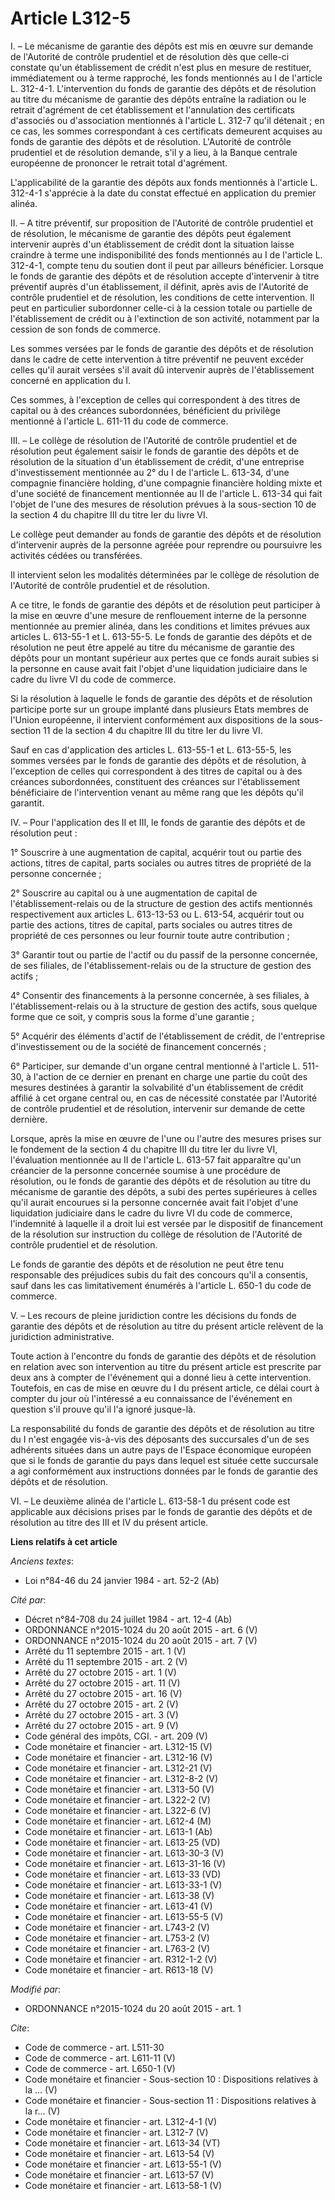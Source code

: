 # Article L312-5

I. – Le mécanisme de garantie des dépôts est mis en œuvre sur demande de l'Autorité de contrôle prudentiel et de résolution
dès que celle-ci constate qu'un établissement de crédit n'est plus en mesure de restituer, immédiatement ou à terme
rapproché, les fonds mentionnés au I de l'article L. 312-4-1. L'intervention du fonds de garantie des dépôts et de résolution
au titre du mécanisme de garantie des dépôts entraîne la radiation ou le retrait d'agrément de cet établissement et
l'annulation des certificats d'associés ou d'association mentionnés à l'article L. 312-7 qu'il détenait ; en ce cas, les
sommes correspondant à ces certificats demeurent acquises au fonds de garantie des dépôts et de résolution. L'Autorité de
contrôle prudentiel et de résolution demande, s'il y a lieu, à la Banque centrale européenne de prononcer le retrait total
d'agrément. 

L'applicabilité de la garantie des dépôts aux fonds mentionnés à l'article L. 312-4-1 s'apprécie à la date du constat
effectué en application du premier alinéa. 

II. – A titre préventif, sur proposition de l'Autorité de contrôle prudentiel et de résolution, le mécanisme de garantie des
dépôts peut également intervenir auprès d'un établissement de crédit dont la situation laisse craindre à terme une
indisponibilité des fonds mentionnés au I de l'article L. 312-4-1, compte tenu du soutien dont il peut par ailleurs
bénéficier. Lorsque le fonds de garantie des dépôts et de résolution accepte d'intervenir à titre préventif auprès d'un
établissement, il définit, après avis de l'Autorité de contrôle prudentiel et de résolution, les conditions de cette
intervention. Il peut en particulier subordonner celle-ci à la cession totale ou partielle de l'établissement de crédit ou à
l'extinction de son activité, notamment par la cession de son fonds de commerce. 

Les sommes versées par le fonds de garantie des dépôts et de résolution dans le cadre de cette intervention à titre préventif
ne peuvent excéder celles qu'il aurait versées s'il avait dû intervenir auprès de l'établissement concerné en application du
I. 

Ces sommes, à l'exception de celles qui correspondent à des titres de capital ou à des créances subordonnées, bénéficient du
privilège mentionné à l'article L. 611-11 du code de commerce. 

III. – Le collège de résolution de l'Autorité de contrôle prudentiel et de résolution peut également saisir le fonds de
garantie des dépôts et de résolution de la situation d'un établissement de crédit, d'une entreprise d'investissement
mentionnée au 2° du I de l'article L. 613-34, d'une compagnie financière holding, d'une compagnie financière holding mixte et
d'une société de financement mentionnée au II de l'article L. 613-34 qui fait l'objet de l'une des mesures de résolution
prévues à la sous-section 10 de la section 4 du chapitre III du titre Ier du livre VI. 

Le collège peut demander au fonds de garantie des dépôts et de résolution d'intervenir auprès de la personne agréée pour
reprendre ou poursuivre les activités cédées ou transférées. 

Il intervient selon les modalités déterminées par le collège de résolution de l'Autorité de contrôle prudentiel et de
résolution. 

A ce titre, le fonds de garantie des dépôts et de résolution peut participer à la mise en œuvre d'une mesure de renflouement
interne de la personne mentionnée au premier alinéa, dans les conditions et limites prévues aux articles L. 613-55-1 et L.
613-55-5. Le fonds de garantie des dépôts et de résolution ne peut être appelé au titre du mécanisme de garantie des dépôts
pour un montant supérieur aux pertes que ce fonds aurait subies si la personne en cause avait fait l'objet d'une liquidation
judiciaire dans le cadre du livre VI du code de commerce. 

Si la résolution à laquelle le fonds de garantie des dépôts et de résolution participe porte sur un groupe implanté dans
plusieurs Etats membres de l'Union européenne, il intervient conformément aux dispositions de la sous-section 11 de la
section 4 du chapitre III du titre Ier du livre VI. 

Sauf en cas d'application des articles L. 613-55-1 et L. 613-55-5, les sommes versées par le fonds de garantie des dépôts et
de résolution, à l'exception de celles qui correspondent à des titres de capital ou à des créances subordonnées, constituent
des créances sur l'établissement bénéficiaire de l'intervention venant au même rang que les dépôts qu'il garantit. 

IV. – Pour l'application des II et III, le fonds de garantie des dépôts et de résolution peut : 

1° Souscrire à une augmentation de capital, acquérir tout ou partie des actions, titres de capital, parts sociales ou autres
titres de propriété de la personne concernée ; 

2° Souscrire au capital ou à une augmentation de capital de l'établissement-relais ou de la structure de gestion des actifs
mentionnés respectivement aux articles L. 613-13-53 ou L. 613-54, acquérir tout ou partie des actions, titres de capital,
parts sociales ou autres titres de propriété de ces personnes ou leur fournir toute autre contribution ; 

3° Garantir tout ou partie de l'actif ou du passif de la personne concernée, de ses filiales, de l'établissement-relais ou de
la structure de gestion des actifs ; 

4° Consentir des financements à la personne concernée, à ses filiales, à l'établissement-relais ou à la structure de gestion
des actifs, sous quelque forme que ce soit, y compris sous la forme d'une garantie ; 

5° Acquérir des éléments d'actif de l'établissement de crédit, de l'entreprise d'investissement ou de la société de
financement concernés ; 

6° Participer, sur demande d'un organe central mentionné à l'article L. 511-30, à l'action de ce dernier en prenant en charge
une partie du coût des mesures destinées à garantir la solvabilité d'un établissement de crédit affilié à cet organe central
ou, en cas de nécessité constatée par l'Autorité de contrôle prudentiel et de résolution, intervenir sur demande de cette
dernière. 

Lorsque, après la mise en œuvre de l'une ou l'autre des mesures prises sur le fondement de la section 4 du chapitre III du
titre Ier du livre VI, l'évaluation mentionnée au II de l'article L. 613-57 fait apparaître qu'un créancier de la personne
concernée soumise à une procédure de résolution, ou le fonds de garantie des dépôts et de résolution au titre du mécanisme de
garantie des dépôts, a subi des pertes supérieures à celles qu'il aurait encourues si la personne concernée avait fait
l'objet d'une liquidation judiciaire dans le cadre du livre VI du code de commerce, l'indemnité à laquelle il a droit lui est
versée par le dispositif de financement de la résolution sur instruction du collège de résolution de l'Autorité de contrôle
prudentiel et de résolution. 

Le fonds de garantie des dépôts et de résolution ne peut être tenu responsable des préjudices subis du fait des concours
qu'il a consentis, sauf dans les cas limitativement énumérés à l'article L. 650-1 du code de commerce. 

V. – Les recours de pleine juridiction contre les décisions du fonds de garantie des dépôts et de résolution au titre du
présent article relèvent de la juridiction administrative. 

Toute action à l'encontre du fonds de garantie des dépôts et de résolution en relation avec son intervention au titre du
présent article est prescrite par deux ans à compter de l'événement qui a donné lieu à cette intervention. Toutefois, en cas
de mise en œuvre du I du présent article, ce délai court à compter du jour où l'intéressé a eu connaissance de l'événement en
question s'il prouve qu'il l'a ignoré jusque-là. 

La responsabilité du fonds de garantie des dépôts et de résolution au titre du I n'est engagée vis-à-vis des déposants des
succursales d'un de ses adhérents situées dans un autre pays de l'Espace économique européen que si le fonds de garantie du
pays dans lequel est située cette succursale a agi conformément aux instructions données par le fonds de garantie des dépôts
et de résolution. 

VI. – Le deuxième alinéa de l'article L. 613-58-1 du présent code est applicable aux décisions prises par le fonds de
garantie des dépôts et de résolution au titre des III et IV du présent article.

**Liens relatifs à cet article**

_Anciens textes_:

  - Loi n°84-46 du 24 janvier 1984 - art. 52-2 (Ab)

_Cité par_:

  - Décret n°84-708 du 24 juillet 1984 - art. 12-4 (Ab)
  - ORDONNANCE n°2015-1024 du 20 août 2015 - art. 6 (V)
  - ORDONNANCE n°2015-1024 du 20 août 2015 - art. 7 (V)
  - Arrêté du 11 septembre 2015 - art. 1 (V)
  - Arrêté du 11 septembre 2015 - art. 2 (V)
  - Arrêté du 27 octobre 2015 - art. 1 (V)
  - Arrêté du 27 octobre 2015 - art. 11 (V)
  - Arrêté du 27 octobre 2015 - art. 16 (V)
  - Arrêté du 27 octobre 2015 - art. 2 (V)
  - Arrêté du 27 octobre 2015 - art. 3 (V)
  - Arrêté du 27 octobre 2015 - art. 9 (V)
  - Code général des impôts, CGI. - art. 209 (V)
  - Code monétaire et financier - art. L312-15 (V)
  - Code monétaire et financier - art. L312-16 (V)
  - Code monétaire et financier - art. L312-21 (V)
  - Code monétaire et financier - art. L312-8-2 (V)
  - Code monétaire et financier - art. L313-50 (V)
  - Code monétaire et financier - art. L322-2 (V)
  - Code monétaire et financier - art. L322-6 (V)
  - Code monétaire et financier - art. L612-4 (M)
  - Code monétaire et financier - art. L613-1 (Ab)
  - Code monétaire et financier - art. L613-25 (VD)
  - Code monétaire et financier - art. L613-30-3 (V)
  - Code monétaire et financier - art. L613-31-16 (V)
  - Code monétaire et financier - art. L613-33 (VD)
  - Code monétaire et financier - art. L613-33-1 (V)
  - Code monétaire et financier - art. L613-38 (V)
  - Code monétaire et financier - art. L613-41 (V)
  - Code monétaire et financier - art. L613-55-5 (V)
  - Code monétaire et financier - art. L743-2 (V)
  - Code monétaire et financier - art. L753-2 (V)
  - Code monétaire et financier - art. L763-2 (V)
  - Code monétaire et financier - art. R312-1-2 (V)
  - Code monétaire et financier - art. R613-18 (V)

_Modifié par_:

  - ORDONNANCE n°2015-1024 du 20 août 2015 - art. 1

_Cite_:

  - Code de commerce - art. L511-30
  - Code de commerce - art. L611-11 (V)
  - Code de commerce - art. L650-1 (V)
  - Code monétaire et financier -   Sous-section 10 : Dispositions relatives à la ... (V)
  - Code monétaire et financier -  Sous-section 11 : Dispositions relatives à la r... (V)
  - Code monétaire et financier - art. L312-4-1 (V)
  - Code monétaire et financier - art. L312-7 (V)
  - Code monétaire et financier - art. L613-34 (VT)
  - Code monétaire et financier - art. L613-54 (V)
  - Code monétaire et financier - art. L613-55-1 (V)
  - Code monétaire et financier - art. L613-57 (V)
  - Code monétaire et financier - art. L613-58-1 (V)
